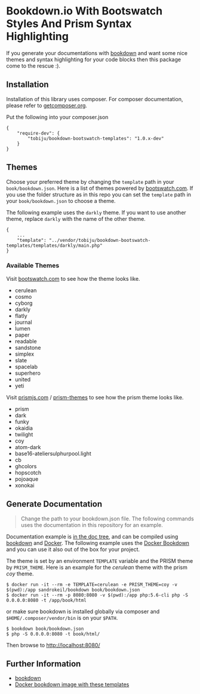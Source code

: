 # Bookdown.io With Bootswatch Styles And Prism Syntax Highlighting

If you generate your documentations with [bookdown](http://bookdown.io/) and want some nice themes and syntax highlighting 
for your code blocks then this package come to the rescue :).

## Installation
Installation of this library uses composer. For composer documentation, please refer to
[getcomposer.org](http://getcomposer.org/).

Put the following into your composer.json

    {
        "require-dev": {
            "tobiju/bookdown-bootswatch-templates": "1.0.x-dev"
        }
    }

## Themes
Choose your preferred theme by changing the ```template``` path in your ```book/bookdown.json```.
Here is a list of themes powered by [bootswatch.com](https://bootswatch.com/). If you use the folder structure as in this 
repo you can set the ```template``` path in your ```book/bookdown.json``` to choose a theme.

The following example uses the `darkly` theme. If you want to use another theme, replace `darkly` with the name of the other theme.

```
{
    ...
    "template": "../vendor/tobiju/bookdown-bootswatch-templates/templates/darkly/main.php"
}
```

### Available Themes
Visit [bootswatch.com](https://bootswatch.com/) to see how the theme looks like.

* cerulean
* cosmo
* cyborg
* darkly
* flatly
* journal
* lumen
* paper
* readable
* sandstone
* simplex
* slate
* spacelab
* superhero
* united
* yeti

Visit [prismjs.com](http://prismjs.com/) / [prism-themes](https://github.com/PrismJS/prism-themes) to see how the prism theme looks like.

* prism
* dark
* funky
* okaidia
* twilight
* coy
* atom-dark
* base16-ateliersulphurpool.light
* cb
* ghcolors
* hopscotch
* pojoaque
* xonokai

## Generate Documentation

> Change the path to your bookdown.json file. The following commands uses the documentation in this repository for an example.

Documentation example is [in the doc tree](book/), and can be compiled using [bookdown](http://bookdown.io) and [Docker](https://www.docker.com/).
The following example uses the [Docker Bookdown](https://hub.docker.com/r/sandrokeil/bookdown/) and you can use it also
out of the box for your project.

The theme is set by an environment `TEMPLATE` variable and the PRISM theme by `PRISM_THEME`. 
Here is an example for the *cerulean* theme with the prism *coy* theme.

```console
$ docker run -it --rm -e TEMPLATE=cerulean -e PRISM_THEME=coy -v $(pwd):/app sandrokeil/bookdown book/bookdown.json
$ docker run -it --rm -p 8080:8080 -v $(pwd):/app php:5.6-cli php -S 0.0.0.0:8080 -t /app/book/html
```

or make sure bookdown is installed globally via composer and `$HOME/.composer/vendor/bin` is on your `$PATH`.

```console
$ bookdown book/bookdown.json
$ php -S 0.0.0.0:8080 -t book/html/
```

Then browse to [http://localhost:8080/](http://localhost:8080/)

## Further Information

* [bookdown](https://github.com/bookdown/Bookdown.Bookdown)
* [Docker bookdown image with these templates](https://hub.docker.com/r/sandrokeil/bookdown/)

